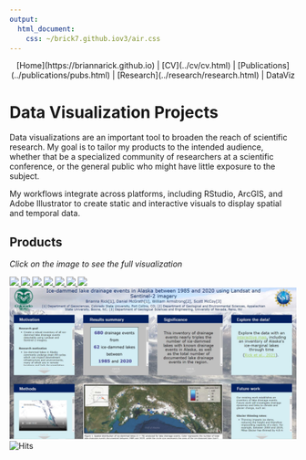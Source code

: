 ```yaml
---
output: 
  html_document: 
    css: ~/brick7.github.iov3/air.css
---
```

<center>
[Home](https://briannarick.github.io) | [CV](../cv/cv.html) | [Publications](../publications/pubs.html) | [Research](../research/research.html) | DataViz
</center>

# Data Visualization Projects

Data visualizations are an important tool to broaden the reach of scientific research. My goal is to tailor my products to the intended audience, whether that be a specialized community of researchers at a scientific conference, or the general public who might have little exposure to the subject. 

My workflows integrate across platforms, including RStudio, ArcGIS, and Adobe Illustrator to create static and interactive visuals to display spatial and temporal data. 


## Products
<em>Click on the image to see the full visualization</em>

<div id="gallery">
  
   <a href="AKmapNov152021.html">
      <img src="AKmapNov152021_screenshot.png">
   </a>
   <a href="SummaryFig_TC_AKlakes_v3.jpg">
      <img src="SummaryFig_TC_AKlakes_v3.jpg">
   </a>   
   <a href="RCOP_poster_150dpi.jpg">
      <img src="RCOP_poster_150dpi.jpg">
   </a> 
   <a href="LakeAgnes_SumFig.jpg">
      <img src="LakeAgnes_SumFig.jpg">
   </a> 
    <a href="Rick_CT_Alaska (1).jpg">
      <img src="Rick_CT_Alaska (1).jpg">
   </a>
   <a href="Rick_Permafrost_Infographic.pdf">
      <img src="PermafrostInfographicScreenshot.JPG">
   </a>
   <a href="Rick_Denali_Final.jpg">
      <img src="Rick_Denali_Final.jpg">
   </a> 
   </a>
   <a href="https://agu2021fallmeeting-agu.ipostersessions.com/default.aspx?s=F5-A8-6D-AF-12-99-7B-39-93-4E-97-E0-76-85-3D-47&guestview=true">
      <img src="ScreenshotAGU2021.JPG">
   </a> 
 
  
</div>

<img src="https://hits.seeyoufarm.com/api/count/incr/badge.svg?url={https://briannarick.github.io/dataviz/dataviz.html}" alt="Hits" />